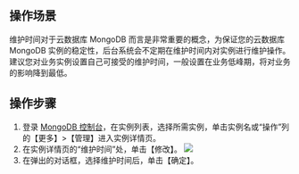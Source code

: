 
## 操作场景
维护时间对于云数据库 MongoDB 而言是非常重要的概念，为保证您的云数据库 MongoDB 实例的稳定性，后台系统会不定期在维护时间内对实例进行维护操作。建议您对业务实例设置自己可接受的维护时间，一般设置在业务低峰期，将对业务的影响降到最低。


## 操作步骤
1. 登录 [MongoDB 控制台](https://console.cloud.tencent.com/mongodb/ )，在实例列表，选择所需实例，单击实例名或“操作”列的【更多】>【管理】进入实例详情页。
2. 在实例详情页的“维护时间”处，单击【修改】。
![](https://main.qcloudimg.com/raw/0c146a5c4f19916e79e0be48bc16e913.png)
3. 在弹出的对话框，选择维护时间后，单击【确定】。
